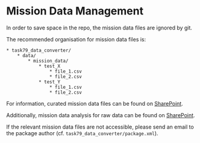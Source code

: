 # Mission Data Management

In order to save space in the repo, the mission data files are ignored by git.

The recommended organisation for mission data files is:

```
* task79_data_converter/
    * data/
        * mission_data/
            * test_X
                * file_1.csv
                * file_2.csv
            * test_Y
                * file_1.csv
                * file_2.csv
```

For information, curated mission data files can be found on [SharePoint](https://nocacuk.sharepoint.com/:f:/r/sites/NOCMARSTeam/Shared%20Documents/MARS%20On-board%20Control%20Software/NOCS%20Documentation/OCS%20Simulation/ROS%20NOCS%20Simulation/Simulation%20Work/Progeny%20Task%2079%20OCSv3%20%5BApril%202024%5D/resources/mission_data?csf=1&web=1&e=xgCiK6).

Additionally, mission data analysis for raw data can be found on [SharePoint](https://nocacuk.sharepoint.com/:f:/r/sites/NOCMARSTeam/Shared%20Documents/MARS%20On-board%20Control%20Software/NOCS%20Documentation/OCS%20Simulation/ROS%20NOCS%20Simulation/Simulation%20Work/Progeny%20Task%2079%20OCSv3%20%5BApril%202024%5D/resources/mission_analysis?csf=1&web=1&e=v6r1x6).

If the relevant mission data files are not accessible, please send an email to the package author (cf. `task79_data_converter/package.xml`).
